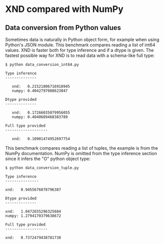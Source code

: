 
# XND compared with NumPy


## Data conversion from Python values

Sometimes data is naturally in Python object form, for example when using Python's JSON module. This benchmark compares reading a list of int64 values. XND is faster both for type inference and if a dtype is given. The fastest possible way for XND is to read data with a schema-like full type:

```
$ python data_conversion_int64.py

Type inference
--------------

   xnd:   0.21521806716918945
   numpy: 0.4042797088623047

Dtype provided
--------------

   xnd:   0.17266035079956055
   numpy: 0.4040689468383789

Full type provided
-------------------

   xnd:   0.10901474952697754
```


This benchmark compares reading a list of tuples, the example is from the NumPy documentation. NumPy is omitted from the type inference section since it infers the "O" python object type:


```
$ python data_conversion_tuple.py 

Type inference
---------------

xnd:   0.9455676078796387

Dtype provided
--------------

xnd:   1.0472655296325684
numpy: 1.2794170379638672

Full type provided
-------------------

xnd:   0.7372479438781738
```
